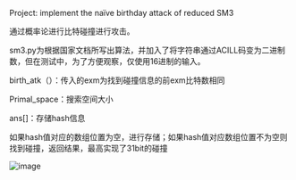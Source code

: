 
Project: implement the naïve birthday attack of reduced SM3

通过概率论进行比特碰撞进行攻击。

sm3.py为根据国家文档所写出算法，并加入了将字符串通过ACILL码变为二进制数，但在测试中，为了方便观察，仅使用16进制的输入。

birth_atk（）：传入的exm为找到碰撞信息的前exm比特数相同

Primal_space：搜索空间大小

ans[]：存储hash信息

如果hash值对应的数组位置为空，进行存储；如果hash值对应数组位置不为空则找到碰撞，返回结果，最高实现了31bit的碰撞

![image](https://user-images.githubusercontent.com/66394822/181137672-a69686b7-f29c-44df-a5ec-c4f6b9d32485.png)
